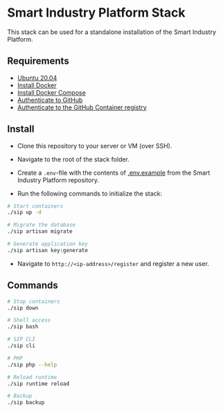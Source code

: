 # Smart Industry Platform Stack

This stack can be used for a standalone installation of the Smart Industry Platform.

## Requirements

* [Ubuntu 20.04](https://ubuntu.com/)
* [Install Docker](https://github.com/vanegmondgroep/engineering-best-practices/blob/main/docs/Docker.md#install-docker)
* [Install Docker Compose](https://github.com/vanegmondgroep/engineering-best-practices/blob/main/docs/Docker.md#install-docker-compose)
* [Authenticate to GitHub](https://github.com/vanegmondgroep/engineering-best-practices/blob/main/docs/Git.md#authenticate-to-github)
* [Authenticate to the GitHub Container registry](https://github.com/vanegmondgroep/engineering-best-practices/blob/main/docs/Docker.md#authenticate-to-github-container-registry)

## Install

* Clone this repository to your server or VM (over SSH).

* Navigate to the root of the stack folder.

* Create a `.env`-file with the contents of [.env.example](https://github.com/vanegmondgroep/smart-industry-platform/blob/main/.env.example) from the Smart Industry Platform repository.

*  Run the following commands to initialize the stack:

```bash
# Start containers
./sip up -d

# Migrate the database
./sip artisan migrate

# Generate application key
./sip artisan key:generate
```

* Navigate to `http://<ip-address>/register` and register a new user.

## Commands

```bash
# Stop containers
./sip down

# Shell access
./sip bash

# SIP CLI
./sip cli

# PHP
./sip php --help

# Reload runtime
./sip runtime reload

# Backup
./sip backup
```
